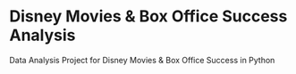 # Disney Movies & Box Office Success Analysis
Data Analysis Project for Disney Movies &amp; Box Office Success in Python
